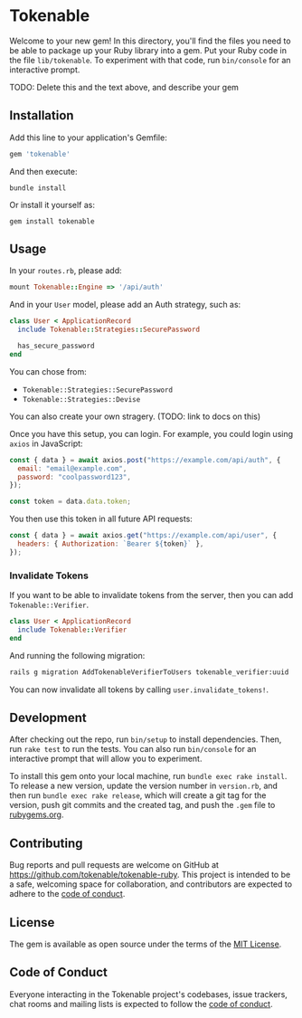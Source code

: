 # Tokenable

Welcome to your new gem! In this directory, you'll find the files you need to be able to package up your Ruby library into a gem. Put your Ruby code in the file `lib/tokenable`. To experiment with that code, run `bin/console` for an interactive prompt.

TODO: Delete this and the text above, and describe your gem

## Installation

Add this line to your application's Gemfile:

```ruby
gem 'tokenable'
```

And then execute:

    bundle install

Or install it yourself as:

    gem install tokenable

## Usage

In your `routes.rb`, please add:

```ruby
mount Tokenable::Engine => '/api/auth'
```

And in your `User` model, please add an Auth strategy, such as:

```ruby
class User < ApplicationRecord
  include Tokenable::Strategies::SecurePassword

  has_secure_password
end
```

You can chose from:

- `Tokenable::Strategies::SecurePassword`
- `Tokenable::Strategies::Devise`

You can also create your own stragery. (TODO: link to docs on this)

Once you have this setup, you can login. For example, you could login using `axios` in JavaScript:

```js
const { data } = await axios.post("https://example.com/api/auth", {
  email: "email@example.com",
  password: "coolpassword123",
});

const token = data.data.token;
```

You then use this token in all future API requests:

```js
const { data } = await axios.get("https://example.com/api/user", {
  headers: { Authorization: `Bearer ${token}` },
});
```

### Invalidate Tokens

If you want to be able to invalidate tokens from the server, then you can add `Tokenable::Verifier`.

```ruby
class User < ApplicationRecord
  include Tokenable::Verifier
end
```

And running the following migration:

```bash
rails g migration AddTokenableVerifierToUsers tokenable_verifier:uuid
```

You can now invalidate all tokens by calling `user.invalidate_tokens!`.

## Development

After checking out the repo, run `bin/setup` to install dependencies. Then, run `rake test` to run the tests. You can also run `bin/console` for an interactive prompt that will allow you to experiment.

To install this gem onto your local machine, run `bundle exec rake install`. To release a new version, update the version number in `version.rb`, and then run `bundle exec rake release`, which will create a git tag for the version, push git commits and the created tag, and push the `.gem` file to [rubygems.org](https://rubygems.org).

## Contributing

Bug reports and pull requests are welcome on GitHub at <https://github.com/tokenable/tokenable-ruby>. This project is intended to be a safe, welcoming space for collaboration, and contributors are expected to adhere to the [code of conduct](https://github.com/tokenable/tokenable-ruby/blob/main/CODE_OF_CONDUCT.md).

## License

The gem is available as open source under the terms of the [MIT License](https://opensource.org/licenses/MIT).

## Code of Conduct

Everyone interacting in the Tokenable project's codebases, issue trackers, chat rooms and mailing lists is expected to follow the [code of conduct](https://github.com/tokenable/tokenable-ruby/blob/main/CODE_OF_CONDUCT.md).
